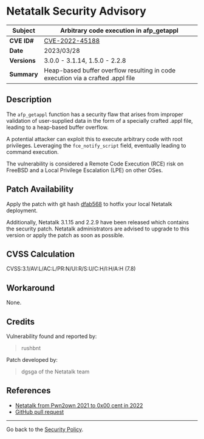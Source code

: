 # Netatalk Security Advisory

| **Subject**  | Arbitrary code execution in afp_getappl |
| ------------ | -------------------------------------- |
| **CVE ID#**  | [CVE-2022-45188](https://www.cve.org/CVERecord?id=CVE-2022-45188) |
| **Date**     | 2023/03/28 |
| **Versions** | 3.0.0 - 3.1.14, 1.5.0 - 2.2.8 |
| **Summary**  | Heap-based buffer overflow resulting in code execution via a crafted .appl file |

## Description

The `afp_getappl` function has a security flaw that arises
from improper validation of user-supplied data
in the form of a specially crafted .appl file,
leading to a heap-based buffer overflow.

A potential attacker can exploit this to execute arbitrary code
with root privileges. Leveraging the `fce_notify_script` field,
eventually leading to command execution.

The vulnerability is considered a Remote Code Execution (RCE) risk
on FreeBSD and a Local Privilege Escalation (LPE) on other OSes.

## Patch Availability

Apply the patch with git hash
[dfab568](https://github.com/Netatalk/netatalk/commit/dfab56846e8f454fe0548347ae6437bd12a05925.diff)
to hotfix your local Netatalk deployment.

Additionally, Netatalk 3.1.15 and 2.2.9 have been released which
contains the security patch. Netatalk administrators are advised to
upgrade to this version or apply the patch as soon as possible.

## CVSS Calculation

CVSS:3.1/AV:L/AC:L/PR:N/UI:R/S:U/C:H/I:H/A:H (7.8)

## Workaround

None.

## Credits

Vulnerability found and reported by:

> rushbnt

Patch developed by:

> dgsga of the Netatalk team

## References

* [Netatalk from Pwn2own 2021 to 0x00 cent in 2022](https://rushbnt.github.io/bug%20analysis/netatalk-0day/)
* [GitHub pull request](https://github.com/Netatalk/netatalk/pull/240)

---

Go back to the [Security Policy](/security.html).
